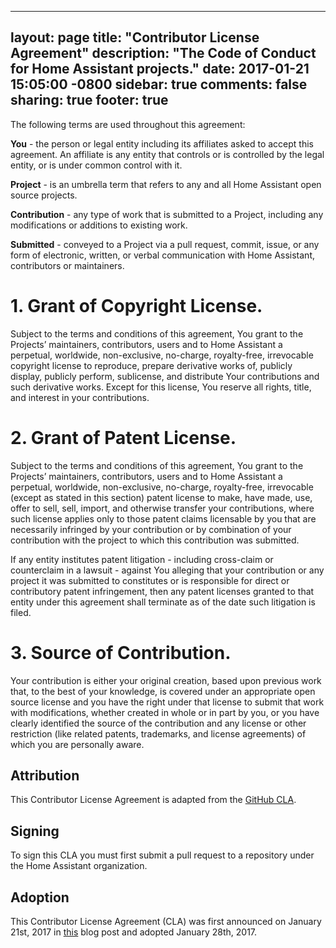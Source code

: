 ----
layout: page
title: "Contributor License Agreement"
description: "The Code of Conduct for Home Assistant projects."
date: 2017-01-21 15:05:00 -0800
sidebar: true
comments: false
sharing: true
footer: true
----

The following terms are used throughout this agreement:

**You** - the person or legal entity including its affiliates asked to accept this agreement.
An affiliate is any entity that controls or is controlled by the legal entity, or is under common control with it.

**Project** - is an umbrella term that refers to any and all Home Assistant open source projects.

**Contribution** - any type of work that is submitted to a Project, including any modifications or additions to existing work.

**Submitted** - conveyed to a Project via a pull request, commit, issue, or any form of electronic, written, or
verbal communication with Home Assistant, contributors or maintainers.

# 1. Grant of Copyright License.

Subject to the terms and conditions of this agreement, You grant to the Projects’ maintainers, contributors,
users and to Home Assistant a perpetual, worldwide, non-exclusive, no-charge, royalty-free, irrevocable copyright license to reproduce,
prepare derivative works of, publicly display, publicly perform, sublicense, and distribute Your contributions and such
derivative works. Except for this license, You reserve all rights, title, and interest in your contributions.

# 2. Grant of Patent License.

Subject to the terms and conditions of this agreement, You grant to the Projects’ maintainers, contributors, users and to
Home Assistant a perpetual, worldwide, non-exclusive, no-charge, royalty-free, irrevocable (except as stated in this section) patent
license to make, have made, use, offer to sell, sell, import, and otherwise transfer your contributions, where such license
applies only to those patent claims licensable by you that are necessarily infringed by your contribution or by combination of
your contribution with the project to which this contribution was submitted.

If any entity institutes patent litigation - including cross-claim or counterclaim in a lawsuit - against You alleging that
your contribution or any project it was submitted to constitutes or is responsible for direct or contributory patent infringement,
then any patent licenses granted to that entity under this agreement shall terminate as of the date such litigation is filed.

# 3. Source of Contribution.

Your contribution is either your original creation, based upon previous work that, to the best of your knowledge,
is covered under an appropriate open source license and you have the right under that license to submit that work with modifications,
whether created in whole or in part by you, or you have clearly identified the source of the contribution and any license or other
restriction (like related patents, trademarks, and license agreements) of which you are personally aware.

## Attribution

This Contributor License Agreement is adapted from the [GitHub CLA][github-cla].

## Signing

To sign this CLA you must first submit a pull request to a repository under the Home Assistant organization.

## Adoption

This Contributor License Agreement (CLA) was first announced on January 21st, 2017 in [this][cla-blog] blog post and adopted January 28th, 2017.

[github-cla]: https://cla.github.com/agreement
[cla-blog]: https://home-assistant.io/blog/2017/01/21/home-assistant-governance/
